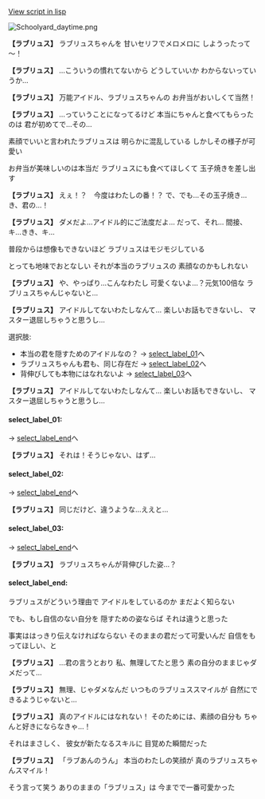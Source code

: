 [View script in lisp](../scripts/20035204.txt)

![Schoolyard_daytime.png](../images/backgrounds/Schoolyard_daytime.png)

**【ラブリュス】**
ラブリュスちゃんを
甘いセリフでメロメロに
しようったって～！

**【ラブリュス】**
…こういうの慣れてないから
どうしていいか
わからないっていうか…

**【ラブリュス】**
万能アイドル、ラブリュスちゃんの
お弁当がおいしくて当然！

**【ラブリュス】**
…っていうことになってるけど
本当にちゃんと食べてもらったのは
君が初めてで…その…

素顔でいいと言われたラブリュスは
明らかに混乱している
しかしその様子が可愛い

お弁当が美味しいのは本当だ
ラブリュスにも食べてほしくて
玉子焼きを差し出す

**【ラブリュス】**
えぇ！？　今度はわたしの番！？
で、でも…その玉子焼き…
き、君の…！

**【ラブリュス】**
ダメだよ…アイドル的にご法度だよ…
だって、それ…
間接、キ…きき、キ…

普段からは想像もできないほど
ラブリュスはモジモジしている

とっても地味でおとなしい
それが本当のラブリュスの
素顔なのかもしれない

**【ラブリュス】**
や、やっぱり…こんなわたし
可愛くないよ…？元気100倍な
ラブリュスちゃんじゃないと…

**【ラブリュス】**
アイドルしてないわたしなんて…
楽しいお話もできないし、
マスター退屈しちゃうと思うし…

選択肢:
- 本当の君を隠すためのアイドルなの？ → [select_label_01](#select_label_01)へ
- ラブリュスちゃんも君も、同じ存在だ → [select_label_02](#select_label_02)へ
- 背伸びしても本物にはなれないよ → [select_label_03](#select_label_03)へ


**【ラブリュス】**
アイドルしてないわたしなんて…
楽しいお話もできないし、
マスター退屈しちゃうと思うし…

#### select_label_01:
 → [select_label_end](#select_label_end)へ

**【ラブリュス】**
それは！そうじゃない、はず…

#### select_label_02:
 → [select_label_end](#select_label_end)へ

**【ラブリュス】**
同じだけど、違うような…ええと…

#### select_label_03:
 → [select_label_end](#select_label_end)へ

**【ラブリュス】**
ラブリュスちゃんが背伸びした姿…？

#### select_label_end:

ラブリュスがどういう理由で
アイドルをしているのか
まだよく知らない

でも、もし自信のない自分を
隠すための姿ならば
それは違うと思った

事実ははっきり伝えなければならない
そのままの君だって可愛いんだ
自信をもってほしい、と

**【ラブリュス】**
…君の言うとおり
私、無理してたと思う
素の自分のままじゃダメだって…

**【ラブリュス】**
無理、じゃダメなんだ
いつものラブリュススマイルが
自然にできるようじゃないと…

**【ラブリュス】**
真のアイドルにはなれない！
そのためには、素顔の自分も
ちゃんと好きにならなきゃ…！

それはまさしく、
彼女が新たなるスキルに
目覚めた瞬間だった

**【ラブリュス】**
「ラブあんのうん」
本当のわたしの笑顔が
真のラブリュスちゃんスマイル！

そう言って笑う
ありのままの「ラブリュス」は
今までで一番可愛かった
